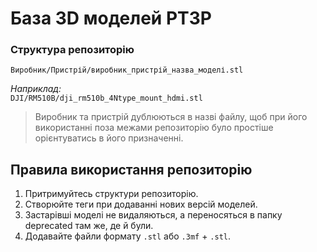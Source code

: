 # База 3D моделей РТЗР

### Структура репозиторію
`Виробник/Пристрій/виробник_пристрій_назва_моделі.stl`  

_Наприклад:_  
`DJI/RM510B/dji_rm510b_4Ntype_mount_hdmi.stl`  
> Виробник та пристрій дублюються в назві файлу, щоб при його використанні поза межами репозиторію було простіше орієнтуватись в його призначенні. 

## Правила використання репозиторію
1. Притримуйтесь структури репозиторію.
2. Створюйте теги при додаванні нових версій моделей.
3. Застарівші моделі не видаляються, а переносяться в папку deprecated там же, де й були.
4. Додавайте файли формату `.stl` або `.3mf` + `.stl`.
